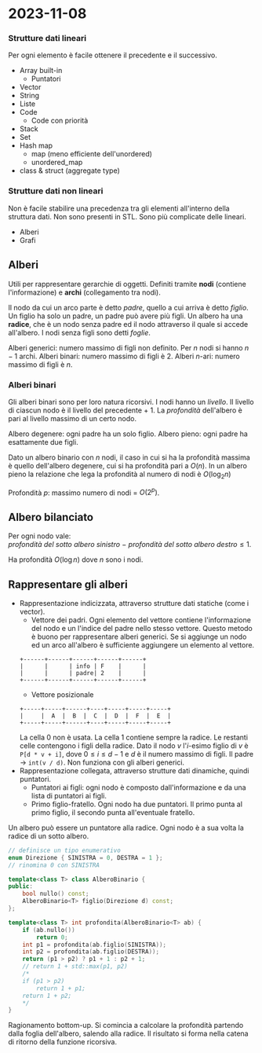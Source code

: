 # 2023-11-08

### Strutture dati lineari

Per ogni elemento è facile ottenere il precedente e il successivo.

- Array built-in
    - Puntatori
- Vector
- String
- Liste
- Code
    - Code con priorità
- Stack
- Set
- Hash map
    - map (meno efficiente dell'unordered)
    - unordered_map
- class & struct (aggregate type)

### Strutture dati non lineari

Non è facile stabilire una precedenza tra gli elementi all'interno della struttura dati. Non sono presenti in STL. Sono più complicate delle lineari.

- Alberi
- Grafi

## Alberi

Utili per rappresentare gerarchie di oggetti. Definiti tramite **nodi** (contiene l'informazione) e **archi** (collegamento tra nodi).

Il nodo da cui un arco parte è detto *padre*, quello a cui arriva è detto *figlio*. Un figlio ha solo un padre, un padre può avere più figli. Un albero ha una **radice**, che è un nodo senza padre ed il nodo attraverso il quale si accede all'albero. I nodi senza figli sono detti *foglie*.

Alberi generici: numero massimo di figli non definito. Per $n$ nodi si hanno $n - 1$ archi.
Alberi binari: numero massimo di figli è $2$.
Alberi $n$-ari: numero massimo di figli è $n$.

### Alberi binari

Gli alberi binari sono per loro natura ricorsivi.
I nodi hanno un *livello*. Il livello di ciascun nodo è il livello del precedente + 1. La *profondità* dell'albero è pari al livello massimo di un certo nodo.

Albero degenere: ogni padre ha un solo figlio.
Albero pieno: ogni padre ha esattamente due figli.

Dato un albero binario con $n$ nodi, il caso in cui si ha la profondità massima è quello dell'albero degenere, cui si ha profondità pari a $O(n)$. In un albero pieno la relazione che lega la profondità al numero di nodi è $O(\log_2 n)$

Profondità $p$: massimo numero di nodi = $O(2^p)$.

## Albero bilanciato

Per ogni nodo vale: $profondità\ del\ sotto\ albero\ sinistro\ -\ profondità\ del\ sotto\ albero\ destro \leq 1$.

Ha profondità $O(\log n)$ dove $n$ sono i nodi.

## Rappresentare gli alberi

- Rappresentazione indicizzata, attraverso strutture dati statiche (come i vector).
    - Vettore dei padri. Ogni elemento del vettore contiene l'informazione del nodo e un l'indice del padre nello stesso vettore. Questo metodo è buono per rappresentare alberi generici. Se si aggiunge un nodo ed un arco all'albero è sufficiente aggiungere un elemento al vettore.
    ```
    +------+------+------+------+------+
    |      |      | info | F    |      |
    |      |      | padre| 2    |      |
    +------+------+------+------+------+
    ```
    - Vettore posizionale
    ```
    +-----+-----+------+----+-----+-----+-----+
    |     |  A  |  B  |  C  |  D  |  F  |  E  |
    +-----+-----+------+----+-----+-----+-----+

    ```
    La cella 0 non è usata. La cella 1 contiene sempre la radice. Le restanti celle contengono i figli della radice.
    Dato il nodo $v$ l'$i$-esimo figlio di $v$ è `P[d * v + i]`, dove $0\leq i \leq d - 1$ e $d$ è il numero massimo di figli. Il padre -> `int(v / d)`. Non funziona con gli alberi generici.
- Rappresentazione collegata, attraverso strutture dati dinamiche, quindi puntatori.
    - Puntatori ai figli: ogni nodo è composto dall'informazione e da una lista di puntatori ai figli.
    - Primo figlio-fratello. Ogni nodo ha due puntatori. Il primo punta al primo figlio, il secondo punta all'eventuale fratello.

Un albero può essere un puntatore alla radice. Ogni nodo è a sua volta la radice di un sotto albero.

```cpp
// definisce un tipo enumerativo
enum Direzione { SINISTRA = 0, DESTRA = 1 };
// rinomina 0 con SINISTRA

template<class T> class AlberoBinario {
public:
    bool nullo() const;
    AlberoBinario<T> figlio(Direzione d) const;
};

template<class T> int profondita(AlberoBinario<T> ab) {
    if (ab.nullo())
        return 0;
    int p1 = profondita(ab.figlio(SINISTRA));
    int p2 = profondita(ab.figlio(DESTRA));
    return (p1 > p2) ? p1 + 1 : p2 + 1;
    // return 1 + std::max(p1, p2)
    /*
    if (p1 > p2)
        return 1 + p1;
    return 1 + p2;
    */
}
```

Ragionamento bottom-up. Si comincia a calcolare la profondità partendo dalla foglia dell'albero, salendo alla radice. Il risultato si forma nella catena di ritorno della funzione ricorsiva.
